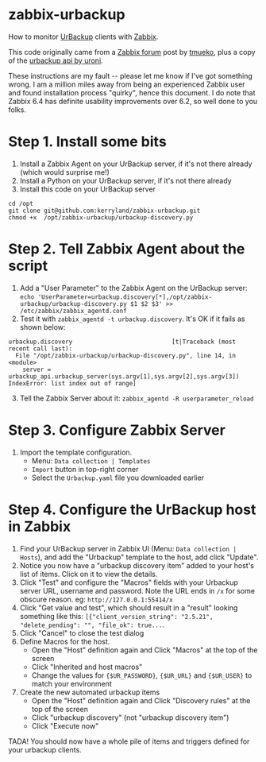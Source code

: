 # zabbix-urbackup
How to monitor [UrBackup](https://www.urbackup.org/) clients with [Zabbix](https://www.zabbix.com/).

This code originally came from a [Zabbix forum](https://www.zabbix.com/forum/zabbix-help/409665-newbie-monitoring-urbackup) post by [tmueko](https://www.zabbix.com/forum/member/316499-tmueko), plus a copy of the [urbackup api by uroni](https://github.com/uroni/urbackup-server-python-web-api-wrapper).

These instructions are my fault -- please let me know if I've got something wrong. I am a million miles away from being an experienced Zabbix user and found installation process "quirky", hence this document. I do note that Zabbix 6.4 has definite usability improvements over 6.2, so well done to you folks.

# Step 1. Install some bits
1. Install a Zabbix Agent on your UrBackup server, if it's not there already (which would surprise me!)
1. Install a Python on your UrBackup server, if it's not there already
1. Install this code on your UrBackup server
```
cd /opt
git clone git@github.com:kerryland/zabbix-urbackup.git
chmod +x  /opt/zabbix-urbackup/urbackup-discovery.py
```
# Step 2. Tell Zabbix Agent about the script
1. Add a "User Parameter" to the Zabbix Agent on the UrBackup server:
`echo 'UserParameter=urbackup.discovery[*],/opt/zabbix-urbackup/urbackup-discovery.py $1 $2 $3' >> /etc/zabbix/zabbix_agentd.conf`
1. Test it with `zabbix_agentd -t urbackup.discovery`. It's OK if it fails as shown below:
```
urbackup.discovery                            [t|Traceback (most recent call last):
  File "/opt/zabbix-urbackup/urbackup-discovery.py", line 14, in <module>
    server = urbackup_api.urbackup_server(sys.argv[1],sys.argv[2],sys.argv[3])
IndexError: list index out of range]
```
3. Tell the Zabbix Server about it: `zabbix_agentd -R userparameter_reload`

# Step 3. Configure Zabbix Server
1. Import the template configuration.
   - Menu: `Data collection | Templates`
   - `Import` button in top-right corner
   - Select the `Urbackup.yaml` file you downloaded earlier
  
# Step 4. Configure the UrBackup host in Zabbix
1. Find your UrBackup server in Zabbix UI (Menu: `Data collection | Hosts`), and add the "Urbackup" template to the host, add click "Update".
1. Notice you now have a "urbackup discovery item" added to your host's list of items. Click on it to view the details.
1. Click "Test" and configure the "Macros" fields with your Urbackup server URL, username and password. Note the URL ends in `/x` for some obscure reason. eg: `http://127.0.0.1:55414/x`
1. Click "Get value and test", which should result in a "result" looking something like this: `[{"client_version_string": "2.5.21", "delete_pending": "", "file_ok": true...`.
1. Click "Cancel" to close the test dialog
1. Define Macros for the host.
    - Open the "Host" definition again and Click "Macros" at the top of the screen
    - Click "Inherited and host macros"
    - Change the values for `{$UR_PASSWORD}`, `{$UR_URL}` and `{$UR_USER}` to match your environment
1. Create the new automated urbackup items
   - Open the "Host" definition again and Click "Discovery rules" at the top of the screen
   - Click "urbackup discovery" (not "urbackup discovery item")
   - Click "Execute now"

TADA! You should now have a whole pile of items and triggers defined for your urbackup clients.


